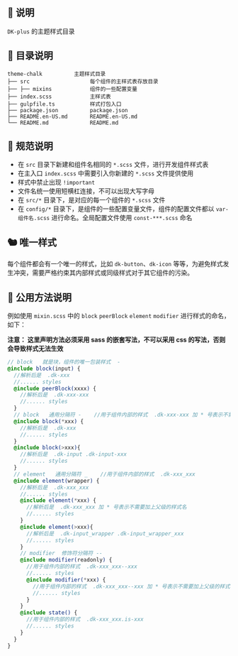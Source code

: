 ## 🐳 说明

`DK-plus` 的主题样式目录

## 🦩 目录说明

```
theme-chalk          主题样式目录
├── src                   每个组件的主样式表存放目录
├── ├── mixins            组件的一些配置变量
├── index.scss            主样式表
├── gulpfile.ts           样式打包入口
├── package.json          package.json
├── README.en-US.md       README.en-US.md
└── README.md             README.md
```

## 🚧 规范说明

- 在 `src` 目录下新建和组件名相同的 `*.scss` 文件，进行开发组件样式表
- 在主入口 `index.scss` 中需要引入你新建的 `*.scss` 文件提供使用
- 样式中禁止出现 `!important`
- 文件名统一使用短横杠连接，不可以出现大写字母
- 在 `src/*` 目录下，是对应的每一个组件的 `*.scss` 文件
- 在 `config/*` 目录下，是组件的一些配置变量文件，组件的配置文件都以 `var-组件名.scss` 进行命名。全局配置文件使用 `const-***.scss` 命名

## 🐿️ 唯一样式

每个组件都会有一个唯一的样式，比如 `dk-button`、`dk-icon` 等等，为避免样式发生冲突，需要严格约束其内部样式或同级样式对于其它组件的污染。

## 🚧 公用方法说明

例如使用 `mixin.scss` 中的 `block` `peerBlock` `element` `modifier` 进行样式的命名，如下：

**注意： 这里声明方法必须采用 sass 的嵌套写法，不可以采用 css 的写法，否则会导致样式无法生效**

```scss
// block   就是块，组件的唯一包装样式  -
@include block(input) {
  //解析后是  .dk-xxx
  //...... styles
  @include peerBlock(xxxx) {
    //解析后是  .dk-xxx-xxx
    //...... styles
  }
  // block   通用分隔符 -    //用于组件内部的样式  .dk-xxx-xxx 加 * 号表示不需要加上父级的样式名
  @include block(*xxx) {
    //解析后是  .dk-xxx
    //...... styles
  }
  @include block(>xxx){
    //解析后是  .dk-input .dk-input-xxx
    //...... styles
  }
  // element   通用分隔符 _    //用于组件内部的样式  .dk-xxx_xxx
  @include element(wrapper) {
    //解析后是  .dk-xxx_xxx
    //...... styles
    @include element(*xxx) {
      //解析后是  .dk-xxx_xxx 加 * 号表示不需要加上父级的样式名
      //...... styles
    }
    @include element(>xxx){
      //解析后是  .dk-input_wrapper .dk-input_wrapper_xxx
      //...... styles
    }
    // modifier  修饰符分隔符 --
    @include modifier(readonly) {
      //用于组件内部的样式  .dk-xxx_xxx--xxx
      //...... styles
      @include modifier(*xxx) {
        //用于组件内部的样式  .dk-xxx_xxx--xxx 加 * 号表示不需要加上父级的样式名
        //...... styles
      }
    }
    @include state() {
      //用于组件内部的样式  .dk-xxx_xxx.is-xxx
      //...... styles
    }
  }
}
```
